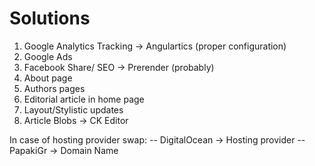Solutions
=========

1) Google Analytics Tracking -> Angulartics (proper configuration)
2) Google Ads
3) Facebook Share/ SEO -> Prerender (probably)
4) About page
5) Authors pages
6) Editorial article in home page
7) Layout/Stylistic updates
8) Article Blobs -> CK Editor

In case of hosting provider swap:
-- DigitalOcean -> Hosting provider
-- PapakiGr -> Domain Name
